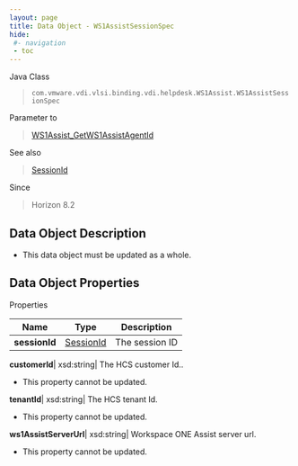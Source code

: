 ```yaml
---
layout: page
title: Data Object - WS1AssistSessionSpec
hide:
 #- navigation
 - toc
---
```






Java Class  
> `com.vmware.vdi.vlsi.binding.vdi.helpdesk.WS1Assist.WS1AssistSessionSpec`

Parameter to  
> [WS1Assist_GetWS1AssistAgentId](vdi.helpdesk.WS1Assist.md#getWS1AssistAgentId)

See also  
> [SessionId](vdi.entity.SessionId.md)

Since  
> Horizon 8.2


## Data Object Description 

  * This data object must be updated as a whole.



## Data Object Properties

Properties

Name |  Type |  Description   
---|---|---  
**sessionId**| [SessionId](vdi.entity.SessionId.md)|  The session ID   
  
**customerId**|  xsd:string|  The HCS customer Id..   


* This property cannot be updated.

  
**tenantId**|  xsd:string|  The HCS tenant Id.   


* This property cannot be updated.

  
**ws1AssistServerUrl**|  xsd:string|  Workspace ONE Assist server url.   


* This property cannot be updated.

  
  
  
   
  
  
